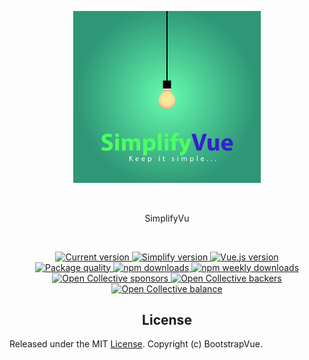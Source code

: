 <p align="center">
  <a href="https://github.com/SimonMarcelLinden/simplify-vue/">
    <img src="https://raw.githubusercontent.com/SimonMarcelLinden/simplify-vue/development-components/src/assets/Logo-SimplifyVue%404x-100.jpg" width="300">
  </a>
</p>
<br>

<p align="center">
  SimplifyVu
</p>
<br>

<p align="center">
  <a href="https://www.npmjs.com/package/simplify-vue">
    <img src="https://flat.badgen.net/npm/v/simplify-vue" alt="Current version">
  </a>
  <a href="/docs">
    <img src="https://flat.badgen.net/badge/simplify-vue/0.0.1/563d7c" alt="Simplify version">
  </a>
  <a href="https://vuejs.org">
    <img src="https://flat.badgen.net/badge/vue.js/2.6.x/4fc08d" alt="Vue.js version">
  </a>
  <br>

  <a href="https://packagequality.com/#?package=simplify-vue">
    <img src="https://npm.packagequality.com/shield/simplify-vue.svg?style=flat-square" alt="Package quality">
  </a>
  <a href="https://www.npmjs.com/package/simplify-vue">
    <img src="https://flat.badgen.net/npm/dt/simplify-vue" alt="npm downloads">
  </a>
  <a href="https://www.npmjs.com/package/simplify-vue">
    <img src="https://flat.badgen.net/npm/dw/simplify-vue" alt="npm weekly downloads">
  </a>
  <br>
  <a href="https://opencollective.com/simplify-vue#sponsor">
    <img src="https://opencollective.com/simplify-vue/sponsors/badge.svg?style=flat-square" alt="Open Collective sponsors">
  </a>
  <a href="https://opencollective.com/simplify-vue#backer">
    <img src="https://flat.badgen.net/opencollective/backers/simplify-vue" alt="Open Collective backers">
  </a>
  <a href="https://opencollective.com/simplify-vue">
    <img src="https://flat.badgen.net/opencollective/balance/simplify-vue" alt="Open Collective balance">
  </a>
</p>

<h2 align="center">License</h2>

Released under the MIT [License](./LICENSE). Copyright (c) BootstrapVue.
